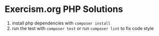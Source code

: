 # Exercism.org PHP Solutions

1. install php dependencies with `composer install`
2. run the test with `composer test`
   or run `composer lint` to fix code style